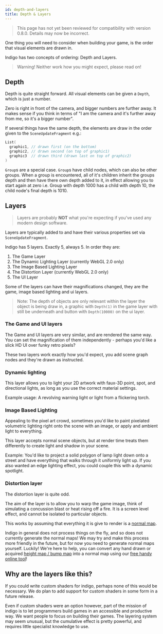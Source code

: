 ```yaml
---
id: depth-and-layers
title: Depth & Layers
---
```


> This page has not yet been reviewed for compatibility with version 0.8.0. Details may now be incorrect.

One thing you will need to consider when building your game, is the order that visual elements are drawn in.

Indigo has two concepts of ordering: Depth and Layers.

>Warning! Neither work how you might expect, please read on!

## Depth

Depth is quite straight forward. All visual elements can be given a `Depth`, which is just a number.

Zero is right in front of the camera, and bigger numbers are further away. It makes sense if you think in terms of "I am the camera and it's further away from me, so it's a bigger number".

If several things have the same depth, the elements are draw in the order given to the `SceneUpdateFragment` e.g.:

```scala
List(
  graphic1, // drawn first (on the bottom)
  graphic2, // drawn second (on top of graphic1)
  graphic3  // drawn third (drawn last on top of graphic2)
)
```

`Group`s are a special case. `Group`s have child nodes, which can also be other groups. When a group is encountered, all of it's children inherit the groups depth and then have there own depth added to it, in effect allowing you to start again at zero i.e. Group with depth 1000 has a child with depth 10, the child node's final depth is 1010.

## Layers

> Layers are probably **NOT** what you're expecting if you've used any modern design software.

Layers are typically added to and have their various properties set via `SceneUpdateFragment`.

Indigo has 5 layers. Exactly 5, always 5. In order they are:

1. The Game Layer
2. The Dynamic Lighting Layer (currently WebGL 2.0 only)
3. The Image Based Lighting Layer
4. The Distortion Layer (currently WebGL 2.0 only)
5. The UI Layer

Some of the layers can have their magnifications changed, they are the game, image based lighting and ui layers.

> Note: The depth of objects are only relevant within the layer the object is being draw in, a graphic with `Depth(1)` in the game layer with still be underneath and button with `Depth(10000)` on the ui layer.

### The Game and UI layers

The Game and UI layers are very similar, and are rendered the same way. You can set the magnification of them independently - perhaps you'd like a slick HD UI over funky retro pixels?

These two layers work exactly how you'd expect, you add scene graph nodes and they're drawn as instructed.

### Dynamic lighting

This layer allows you to light your 2D artwork with faux-3D point, spot, and directional lights, as long as you use the correct material settings.

Example usage: A revolving warning light or light from a flickering torch.

### Image Based Lighting

Appealing to the pixel art crowd, sometimes you'd like to paint pixelated volumetric lighting right onto the scene with an image, or apply and ambient light to everything.

This layer accepts normal scene objects, but at render time treats them differently to create light and shadow in your scene.

Example: You'd like to project a solid polygon of lamp light down onto a street and have everything that walks through it uniformly light up. If you also wanted an edge lighting effect, you could couple this with a dynamic spotlight.

### Distortion layer

The distortion layer is quite odd.

The aim of the layer is to allow you to warp the game image, think of simulating a concussion blast or heat rising off a fire. It is a screen level effect, and cannot be isolated to particular objects.

This works by assuming that everything it is give to render is a [normal map](https://en.wikipedia.org/wiki/Normal_mapping).

Indigo in general does not process things on the fly, and so does not currently generate the normal maps! We may try and make this process more friendly in the future, but for now you need to generate normal maps yourself. Luckily! We're here to help, you can convert any hand drawn or acquired [height map / bump map](https://en.wikipedia.org/wiki/Heightmap) into a normal map using our [free handy online tool](https://indigoengine.io/tools/)!

## Why are the layers like this?

If you could write custom shaders for indigo, perhaps none of this would be necessary. We do plan to add support for custom shaders in some form in a future release.

Even if custom shaders were an option however, part of the mission of indigo is to let programmers build games in an accessible and productive way. We want people to focus on building their games. The layering system may seem unusual, but the cumulative effect is pretty powerful, and requires little specialist knowledge to use.
